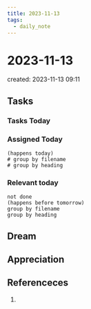 ```yaml
---
title: 2023-11-13
tags:
  - daily_note
---
```

# 2023-11-13
created: 2023-11-13 09:11

## Tasks

### Tasks Today

### Assigned Today
```tasks
(happens today)
# group by filename
# group by heading
```

### Relevant today
```tasks
not done
(happens before tomorrow)
group by filename
group by heading
```

## Dream

## Appreciation

## Referenceces
1. 